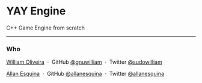 # YAY Engine

C++ Game Engine from scratch

---

### Who

[William Oliveira](http://gnuwilliam.github.io/) &nbsp;&middot;&nbsp;
GitHub [@gnuwilliam](https://github.com/gnuwilliam) &nbsp;&middot;&nbsp;
Twitter [@sudowilliam](https://twitter.com/sudowilliam)

[Allan Esquina](http://rincojs.com) &nbsp;&middot;&nbsp;
GitHub [@allanesquina](https://github.com/allanesquina) &nbsp;&middot;&nbsp;
Twitter [@allanesquina](https://twitter.com/allanesquina)
